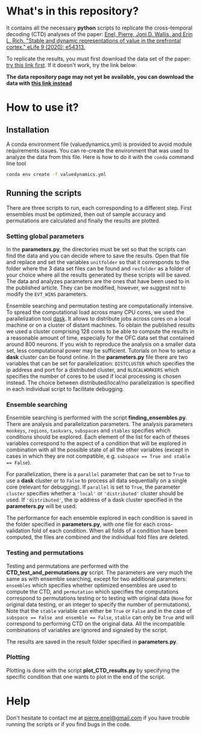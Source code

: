 # What's in this repository?

It contains all the necessary **python** scripts to replicate the cross-temporal
decoding (CTD) analyses of the paper: [Enel, Pierre, Joni D. Wallis, and Erin L.
Rich. "Stable and dynamic representations of value in the prefrontal cortex."
eLife 9 (2020): e54313.](https://doi.org/10.7554/eLife.54313)

To replicate the results, you must first download the data set of the paper:
[try this link first](https://doi.org/10.5061/dryad.4j0zpc88b). If it doesn't work, try the link below:

**The data repository page may not yet be available, you can download the data with [this link instead](https://datadryad.org/stash/share/pDOEyRc3fAJMTNFhf7b_jcO_uZGBR9Pn9FORMkdIQpo)** 

# How to use it?

## Installation
A conda environment file (valuedynamics.yml) is provided to avoid module
requirements issues. You can re-create the environment that was used to analyze
the data from this file. Here is how to do it with the `conda` command line tool

```bash
conda env create -f valuedynamics.yml
```

## Running the scripts

There are three scripts to run, each corresponding to a different step. First
ensembles must be optimized, then out of sample accuracy and permutations are
calculated and finally the results are plotted.

### Setting global parameters

In the **parameters.py**, the directories must be set so that the scripts can
find the data and you can decide where to save the results. Open that file and
replace and set the variables `unitfolder` so that it corresponds to the folder
where the 3 data set files can be found and `resfolder` as a folder of your
choice where all the results generated by these scripts will be saved. The data
and analyzes parameters are the ones that have been used to in the published
article. They can be modified, however, we suggest not to modify the `EVT_WINS`
parameters.

Ensemble searching and permutation testing are computationally intensive. To
spread the computational load across many CPU cores, we used the parallelization
tool [dask](https://dask.org/). It allows to distribute jobs across cores on a
local machine or on a cluster of distant machines. To obtain the published
results we used a cluster comprising 128 cores to be able to compute the results
in a reasonable amount of time, especially for the OFC data set that contained
around 800 neurons. If you wish to reproduce the analysis on a smaller data set,
less computational power may be sufficient. Tutorials on how to setup a **dask**
cluster can be found online. In the **parameters.py** file there are two
variables that can be set for parallelization: `DISTCLUSTER` which specifies the
ip address and port for a distributed cluster, and `NLOCALWORKERS` which
specifies the number of cores to be used if local processing is chosen instead.
The choice between distributed/local/no parallelization is specified in each
individual script to facilitate debugging.

### Ensemble searching

Ensemble searching is performed with the script **finding_ensembles.py**. There
are analysis and parallelization parameters. The analysis parameters `monkeys`,
`regions`, `taskvars`, `subspaces` and `stables` specifies which conditions
should be explored. Each element of the list for each of theses variables
correspond to the aspect of a condition that will be explored in combination
with all the possible state of all the other variables (except in cases in which
they are not compatible, e.g. `subspace == True and stable == False`).

For parallelization, there is a `parallel` parameter that can be set to `True`
to use a **dask** cluster or to `False` to process all data sequentially on a
single core (relevant for debugging). If `parallel` is set to `True`, the
parameter `cluster` specifies whether a `'local'` or `'distributed'` cluster
should be used. If `'distributed'`, the ip address of a dask cluster specified
in the **parameters.py** will be used.

The performance for each ensemble explored in each condition is saved in the
folder specified in **parameters.py**, with one file for each cross-validation
fold of each condition. When all folds of a condition have been computed, the
files are combined and the individual fold files are deleted.

### Testing and permutations

Testing and permutations are performed with the **CTD_test_and_permutations.py**
script. The parameters are very much the same as with ensemble searching, except
for two additional parameters: `ensembles` which specifies whether optimized
ensembles are used to compute the CTD, and `permutation` which specifies the
computations correspond to permutations testing or to testing with original data
(`None` for original data testing, or an integer to specify the number of
permutations). Note that the `stable` variable can either be `True` or `False`
and in the case of `subspace == False and ensemble == False`, `stable` can only
be `True` and will correspond to performing CTD on the original data. All the
incompatible combinations of variables are ignored and signaled by the script.

The results are saved in the result folder specified in **parameters.py**.

### Plotting

Plotting is done with the script **plot_CTD_results.py** by specifying the
specific condition that one wants to plot in the end of the script.

# Help

Don't hesitate to contact me at [pierre.enel@gmail.com](mailto:pierre.enel@gmail.com)
if you have trouble running the scripts or if you find bugs in the code.
